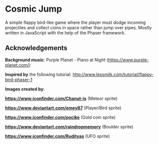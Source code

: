 # Cosmic Jump
A simple flappy bird-like game where the player must dodge incoming projectiles and collect coins in space rather than jump over pipes. Mostly written in JavaScript with the help of the Phaser framework.

## Acknowledgements  

**Background music**: Purple Planet - Piano at Night (https://www.purple-planet.com/)  

**Inspired by** the following tutorial: http://www.lessmilk.com/tutorial/flappy-bird-phaser-1  

**Images created by**:  

__https://www.iconfinder.com/Chanut-is__ (Meteor sprite)  

__https://www.deviantart.com/emey87__ (Player/Bird sprite)  

__https://www.iconfinder.com/pocike__ (Gold coin sprite)  

__https://www.deviantart.com/raindropmemory__ (Boulder sprite)  

__https://www.iconfinder.com/Rudityas__ (UFO sprite)  
